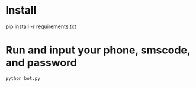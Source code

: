 # Install
pip install -r requirements.txt

# Run and input your phone, smscode, and password
```
python bot.py
```


